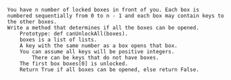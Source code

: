 
    You have n number of locked boxes in front of you. Each box is numbered sequentially from 0 to n - 1 and each box may contain keys to the other boxes.
    Write a method that determines if all the boxes can be opened.
        Prototype: def canUnlockAll(boxes).
        boxes is a list of lists.
        A key with the same number as a box opens that box.
        You can assume all keys will be positive integers.
            There can be keys that do not have boxes.
        The first box boxes[0] is unlocked.
        Return True if all boxes can be opened, else return False.

